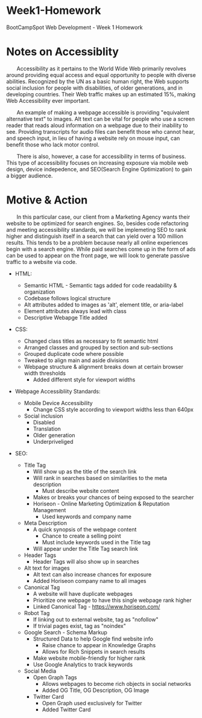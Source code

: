 # Week1-Homework
BootCampSpot Web Development - Week 1 Homework

# Notes on Accessiblity
&nbsp;&nbsp;&nbsp;&nbsp;&nbsp;&nbsp; Accessibility as it pertains to the World Wide Web
primarily revolves around providing equal access and equal opportunity to people with
diverse abilities. Recognized by the UN as a basic human right, the Web supports social
inclusion for people with disabilities, of older generations, and in developing countries.
Their Web traffic makes up an estimated 15%, making Web Accessibility ever important.

&nbsp;&nbsp;&nbsp;&nbsp;&nbsp;&nbsp; An example of making a webpage accessible is providing
"equivalent alternative text" to images. Alt text can be vital for people who use a screen
reader that reads aloud information on a webpage due to their inability to see. Providing
transcripts for audio files can benefit those who cannot hear, and speech input, in lieu
of having a website rely on mouse input, can benefit those who lack motor control.

&nbsp;&nbsp;&nbsp;&nbsp;&nbsp;&nbsp; There is also, however, a case for accessibility in terms
of business. This type of accessibility focuses on increasing exposure via mobile web
design, device indepedence, and SEO(Search Engine Optimization) to gain a bigger audience. 

# Motive & Action
&nbsp;&nbsp;&nbsp;&nbsp;&nbsp;&nbsp; In this particular case, our client from a Marketing
Agency wants their website to be optimized for search engines. So, besides code refactoring and
meeting accessibility standards, we will be implemeting SEO to rank higher and distinguish
itself in a search that can yield over a 100 million results. This tends to be a problem
because nearly all online experiences begin with a search engine. While paid searches
come up in the form of ads can be used to appear on the front page, we will look to generate
passive traffic to a website via code.

* HTML:
    - Semantic HTML - Semantic tags added for code readability & organization
    - Codebase follows logical structure
    - Alt attributes added to images as 'alt', element title, or aria-label
    - Element attributes always lead with class
    - Descriptive Webapge Title added

* CSS:
    - Changed class titles as necessary to fit semantic html
    - Arranged classes and grouped by section and sub-sections
    - Grouped duplicate code where possible
    - Tweaked to align main and aside divisions
    - Webpage structure & alignment breaks down at certain browser width thresholds
        - Added different style for viewport widths

* Webpage Accessibliity Standards:
    - Mobile Device Accessibility
        - Change CSS style according to viewport widths less than 640px
    - Social inclusion
        - Disabled
        - Translation
        - Older generation
        - Underpriveliged

* SEO:
    - Title Tag
        - Will show up as the title of the search link
        - Will rank in searches based on similarities to the meta description
            - Must describe website content
        - Makes or breaks your chances of being exposed to the searcher
        - Horiseon - Online Marketing Optimization & Reputation Management 
            - Used keywords and company name
    - Meta Description
        - A quick synopsis of the webpage content
            - Chance to create a selling point
            - Must include keywords used in the Title tag
        - Will appear under the Title Tag search link
    - Header Tags
        - Header Tags will also show up in searches
    - Alt text for images
        - Alt text can also increase chances for exposure
        - Added Horiseon company name to all images
    - Canonical Tag
        - A website will have duplicate webpages
        - Prioritize one webpage to have this single webpage rank higher
        - Linked Canonical Tag - https://www.horiseon.com/
    - Robot Tag
        - If linking out to external website, tag as "nofollow"
        - If trivial pages exist, tag as "noindex"
    - Google Search - Schema Markup
        - Structured Data to help Google find website info
            - Raise chance to appear in Knowledge Graphs
            - Allows for Rich Snippets in search results
        - Make website mobile-friendly for higher rank
        - Use Google Analytics to track keywords
    - Social Media
        - Open Graph Tags
            - Allows webpages to become rich objects in social networks
            - Added OG Title, OG Description, OG Image
        - Twitter Card
            - Open Graph used exclusively for Twitter
            - Added Twitter Card